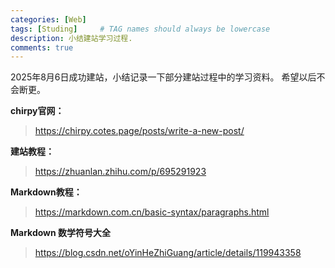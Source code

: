 ```yaml
---
categories: [Web]
tags: [Studing]     # TAG names should always be lowercase
description: 小结建站学习过程.
comments: true
---
```


2025年8月6日成功建站，小结记录一下部分建站过程中的学习资料。
希望以后不会断更。

**chirpy官网：**
> <https://chirpy.cotes.page/posts/write-a-new-post/>

**建站教程：**
> <https://zhuanlan.zhihu.com/p/695291923>

**Markdown教程：**
> <https://markdown.com.cn/basic-syntax/paragraphs.html>

**Markdown 数学符号大全**
> <https://blog.csdn.net/oYinHeZhiGuang/article/details/119943358>